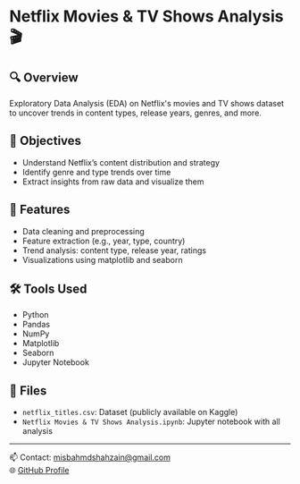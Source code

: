 # Netflix Movies & TV Shows Analysis 🎬

## 🔍 Overview
Exploratory Data Analysis (EDA) on Netflix's movies and TV shows dataset to uncover trends in content types, release years, genres, and more.

## 📌 Objectives
- Understand Netflix’s content distribution and strategy
- Identify genre and type trends over time
- Extract insights from raw data and visualize them

## 🚀 Features
- Data cleaning and preprocessing
- Feature extraction (e.g., year, type, country)
- Trend analysis: content type, release year, ratings
- Visualizations using matplotlib and seaborn

## 🛠 Tools Used
- Python
- Pandas
- NumPy
- Matplotlib
- Seaborn
- Jupyter Notebook

## 📁 Files
- `netflix_titles.csv`: Dataset (publicly available on Kaggle)
- `Netflix Movies & TV Shows Analysis.ipynb`: Jupyter notebook with all analysis

---

📫 Contact: misbahmdshahzain@gmail.com  
🌐 [GitHub Profile](https://github.com/Kaxyon)
